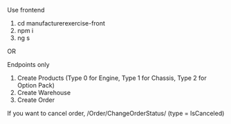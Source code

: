 Use frontend
1) cd manufacturerexercise-front
2) npm i
3) ng s
   
OR

Endpoints only
1) Create Products (Type 0 for Engine, Type 1 for Chassis, Type 2 for Option Pack)
2) Create Warehouse
3) Create Order

If you want to cancel order, /Order/ChangeOrderStatus/ (type = IsCanceled)
